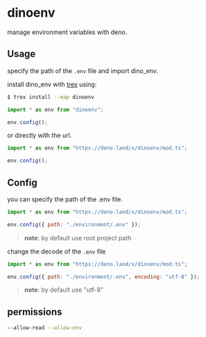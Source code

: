 # dinoenv

manage environment variables with deno.

## Usage

specify the path of the `.env` file and import dino_env.

install dino_env with [trex](https://deno.land/x/trex) using:

```sh
$ trex install --map dinoenv
```

```javascript
import * as env from "dinoenv";

env.config();
```

or directly with the url.

```javascript
import * as env from "https://deno.land/x/dinoenv/mod.ts";

env.config();
```

## Config

you can specify the path of the .env file.

```javascript
import * as env from "https://deno.land/x/dinoenv/mod.ts";

env.config({ path: "./environment/.env" });
```

> **note**: by default use root project path

change the decode of the `.env` file

```javascript
import * as env from "https://deno.land/x/dinoenv/mod.ts";

env.config({ path: "./environment/.env", encoding: "utf-8" });
```

> **note**: by default use "utf-8"

## permissions

```sh
--allow-read --allow-env
```
